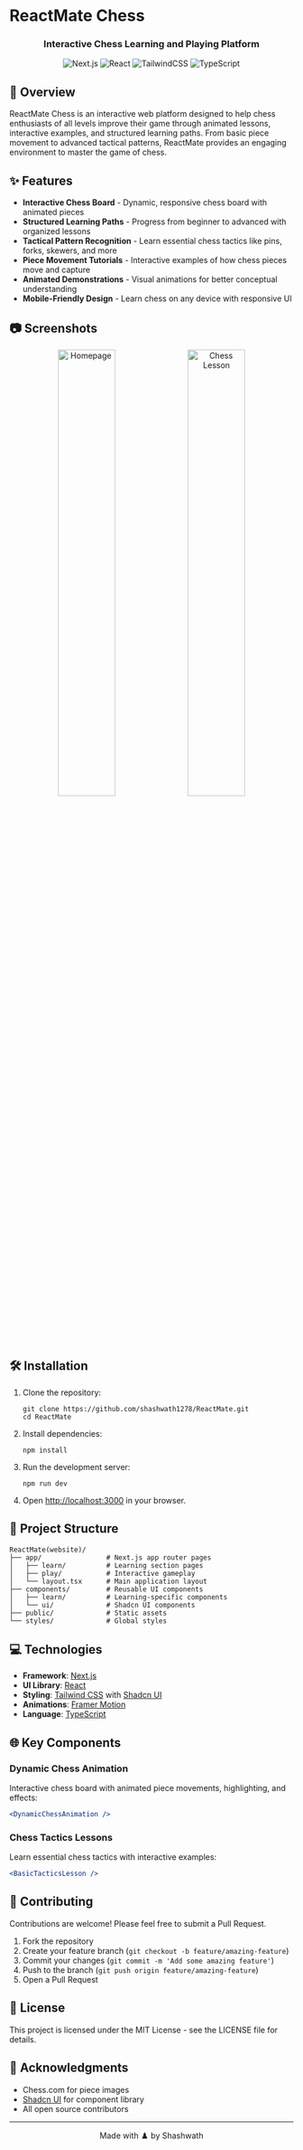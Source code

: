 # ReactMate Chess

<div align="center">
  <h3>Interactive Chess Learning and Playing Platform</h3>
  
  ![Next.js](https://img.shields.io/badge/Next.js-13+-000000?style=for-the-badge&logo=next.js)
  ![React](https://img.shields.io/badge/React-18-61DAFB?style=for-the-badge&logo=react)
  ![TailwindCSS](https://img.shields.io/badge/Tailwind-3-38B2AC?style=for-the-badge&logo=tailwind-css)
  ![TypeScript](https://img.shields.io/badge/TypeScript-4-3178C6?style=for-the-badge&logo=typescript)
</div>

## 🚀 Overview

ReactMate Chess is an interactive web platform designed to help chess enthusiasts of all levels improve their game through animated lessons, interactive examples, and structured learning paths. From basic piece movement to advanced tactical patterns, ReactMate provides an engaging environment to master the game of chess.

## ✨ Features

- **Interactive Chess Board** - Dynamic, responsive chess board with animated pieces
- **Structured Learning Paths** - Progress from beginner to advanced with organized lessons
- **Tactical Pattern Recognition** - Learn essential chess tactics like pins, forks, skewers, and more
- **Piece Movement Tutorials** - Interactive examples of how chess pieces move and capture
- **Animated Demonstrations** - Visual animations for better conceptual understanding
- **Mobile-Friendly Design** - Learn chess on any device with responsive UI

## 📷 Screenshots

<div align="center">
  <img src="public/screenshot(733).png" alt="Homepage" width="45%" />
  <img src="public/screenshot.png" alt="Chess Lesson" width="45%" />
</div>

## 🛠️ Installation

1. Clone the repository:
   ```
   git clone https://github.com/shashwath1278/ReactMate.git
   cd ReactMate
   ```

2. Install dependencies:
   ```
   npm install
   ```

3. Run the development server:
   ```
   npm run dev
   ```

4. Open [http://localhost:3000](http://localhost:3000) in your browser.

## 🧩 Project Structure

```
ReactMate(website)/
├── app/                # Next.js app router pages
│   ├── learn/          # Learning section pages  
│   ├── play/           # Interactive gameplay
│   └── layout.tsx      # Main application layout
├── components/         # Reusable UI components
│   ├── learn/          # Learning-specific components
│   └── ui/             # Shadcn UI components
├── public/             # Static assets
└── styles/             # Global styles
```

## 💻 Technologies

- **Framework**: [Next.js](https://nextjs.org/)
- **UI Library**: [React](https://reactjs.org/)
- **Styling**: [Tailwind CSS](https://tailwindcss.com/) with [Shadcn UI](https://ui.shadcn.com/)
- **Animations**: [Framer Motion](https://www.framer.com/motion/)
- **Language**: [TypeScript](https://www.typescriptlang.org/)

## 🌐 Key Components

### Dynamic Chess Animation

Interactive chess board with animated piece movements, highlighting, and effects:

```jsx
<DynamicChessAnimation />
```

### Chess Tactics Lessons

Learn essential chess tactics with interactive examples:

```jsx
<BasicTacticsLesson />
```

## 🤝 Contributing

Contributions are welcome! Please feel free to submit a Pull Request.

1. Fork the repository
2. Create your feature branch (`git checkout -b feature/amazing-feature`)
3. Commit your changes (`git commit -m 'Add some amazing feature'`)
4. Push to the branch (`git push origin feature/amazing-feature`)
5. Open a Pull Request

## 📜 License

This project is licensed under the MIT License - see the LICENSE file for details.

## 🙏 Acknowledgments

- Chess.com for piece images
- [Shadcn UI](https://ui.shadcn.com/) for component library
- All open source contributors

---

<div align="center">
  Made with ♟️ by Shashwath
</div>
